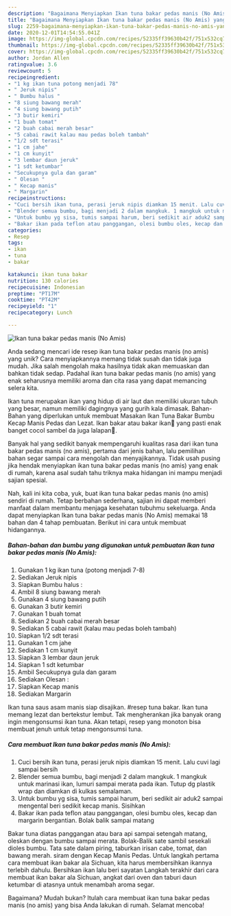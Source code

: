 ```yaml
---
description: "Bagaimana Menyiapkan Ikan tuna bakar pedas manis (No Amis) yang Menggugah Selera"
title: "Bagaimana Menyiapkan Ikan tuna bakar pedas manis (No Amis) yang Menggugah Selera"
slug: 2259-bagaimana-menyiapkan-ikan-tuna-bakar-pedas-manis-no-amis-yang-menggugah-selera
date: 2020-12-01T14:54:55.041Z
image: https://img-global.cpcdn.com/recipes/52335ff39630b42f/751x532cq70/ikan-tuna-bakar-pedas-manis-no-amis-foto-resep-utama.jpg
thumbnail: https://img-global.cpcdn.com/recipes/52335ff39630b42f/751x532cq70/ikan-tuna-bakar-pedas-manis-no-amis-foto-resep-utama.jpg
cover: https://img-global.cpcdn.com/recipes/52335ff39630b42f/751x532cq70/ikan-tuna-bakar-pedas-manis-no-amis-foto-resep-utama.jpg
author: Jordan Allen
ratingvalue: 3.6
reviewcount: 5
recipeingredient:
- "1 kg ikan tuna potong menjadi 78"
- " Jeruk nipis"
- " Bumbu halus "
- "8 siung bawang merah"
- "4 siung bawang putih"
- "3 butir kemiri"
- "1 buah tomat"
- "2 buah cabai merah besar"
- "5 cabai rawit kalau mau pedas boleh tambah"
- "1/2 sdt terasi"
- "1 cm jahe"
- "1 cm kunyit"
- "3 lembar daun jeruk"
- "1 sdt ketumbar"
- "Secukupnya gula dan garam"
- " Olesan "
- " Kecap manis"
- " Margarin"
recipeinstructions:
- "Cuci bersih ikan tuna, perasi jeruk nipis diamkan 15 menit. Lalu cuvi lagi sampai bersih"
- "Blender semua bumbu, bagi menjadi 2 dalam mangkuk. 1 mangkuk untuk marinasi ikan, lumuri sampai merata pada ikan. Tutup dg plastik wrap dan diamkan di kulkas semalaman."
- "Untuk bumbu yg sisa, tumis sampai harum, beri sedikit air aduk2 sampai mengental beri sedikit kecap manis. Sisihkan"
- "Bakar ikan pada teflon atau panggangan, olesi bumbu oles, kecap dan margarin bergantian. Bolak balik sampai matang"
categories:
- Resep
tags:
- ikan
- tuna
- bakar

katakunci: ikan tuna bakar 
nutrition: 130 calories
recipecuisine: Indonesian
preptime: "PT17M"
cooktime: "PT42M"
recipeyield: "1"
recipecategory: Lunch

---
```



![Ikan tuna bakar pedas manis (No Amis)](https://img-global.cpcdn.com/recipes/52335ff39630b42f/751x532cq70/ikan-tuna-bakar-pedas-manis-no-amis-foto-resep-utama.jpg)

Anda sedang mencari ide resep ikan tuna bakar pedas manis (no amis) yang unik? Cara menyiapkannya memang tidak susah dan tidak juga mudah. Jika salah mengolah maka hasilnya tidak akan memuaskan dan bahkan tidak sedap. Padahal ikan tuna bakar pedas manis (no amis) yang enak seharusnya memiliki aroma dan cita rasa yang dapat memancing selera kita.

Ikan tuna merupakan ikan yang hidup di air laut dan memiliki ukuran tubuh yang besar, namun memiliki dagingnya yang gurih kala dimasak. Bahan-Bahan yang diperlukan untuk membuat Masakan Ikan Tuna Bakar Bumbu Kecap Manis Pedas dan Lezat. Ikan bakar atau bakar ikan🤣 yang pasti enak banget cocol sambel da juga lalapan🤤.

Banyak hal yang sedikit banyak mempengaruhi kualitas rasa dari ikan tuna bakar pedas manis (no amis), pertama dari jenis bahan, lalu pemilihan bahan segar sampai cara mengolah dan menyajikannya. Tidak usah pusing jika hendak menyiapkan ikan tuna bakar pedas manis (no amis) yang enak di rumah, karena asal sudah tahu triknya maka hidangan ini mampu menjadi sajian spesial.


Nah, kali ini kita coba, yuk, buat ikan tuna bakar pedas manis (no amis) sendiri di rumah. Tetap berbahan sederhana, sajian ini dapat memberi manfaat dalam membantu menjaga kesehatan tubuhmu sekeluarga. Anda dapat menyiapkan Ikan tuna bakar pedas manis (No Amis) memakai 18 bahan dan 4 tahap pembuatan. Berikut ini cara untuk membuat hidangannya.

<!--inarticleads1-->

##### Bahan-bahan dan bumbu yang digunakan untuk pembuatan Ikan tuna bakar pedas manis (No Amis):

1. Gunakan 1 kg ikan tuna (potong menjadi 7-8)
1. Sediakan  Jeruk nipis
1. Siapkan  Bumbu halus :
1. Ambil 8 siung bawang merah
1. Gunakan 4 siung bawang putih
1. Gunakan 3 butir kemiri
1. Gunakan 1 buah tomat
1. Sediakan 2 buah cabai merah besar
1. Sediakan 5 cabai rawit (kalau mau pedas boleh tambah)
1. Siapkan 1/2 sdt terasi
1. Gunakan 1 cm jahe
1. Sediakan 1 cm kunyit
1. Siapkan 3 lembar daun jeruk
1. Siapkan 1 sdt ketumbar
1. Ambil Secukupnya gula dan garam
1. Sediakan  Olesan :
1. Siapkan  Kecap manis
1. Sediakan  Margarin


Ikan tuna saus asam manis siap disajikan. #resep tuna bakar. Ikan tuna memang lezat dan bertekstur lembut. Tak mengherankan jika banyak orang ingin mengonsumsi ikan tuna. Akan tetapi, resep yang monoton bisa membuat jenuh untuk tetap mengonsumsi tuna. 

<!--inarticleads2-->

##### Cara membuat Ikan tuna bakar pedas manis (No Amis):

1. Cuci bersih ikan tuna, perasi jeruk nipis diamkan 15 menit. Lalu cuvi lagi sampai bersih
1. Blender semua bumbu, bagi menjadi 2 dalam mangkuk. 1 mangkuk untuk marinasi ikan, lumuri sampai merata pada ikan. Tutup dg plastik wrap dan diamkan di kulkas semalaman.
1. Untuk bumbu yg sisa, tumis sampai harum, beri sedikit air aduk2 sampai mengental beri sedikit kecap manis. Sisihkan
1. Bakar ikan pada teflon atau panggangan, olesi bumbu oles, kecap dan margarin bergantian. Bolak balik sampai matang


Bakar tuna diatas panggangan atau bara api sampai setengah matang, oleskan dengan bumbu sampai merata. Bolak-Balik sate sambil sesekali dioles bumbu. Tata sate dalam piring, taburkan irisan cabe, tomat, dan bawang merah. siram dengan Kecap Manis Pedas. Untuk langkah pertama cara membuat ikan bakar ala Sichuan, kita harus membersihkan ikannya terlebih dahulu. Bersihkan ikan lalu beri sayatan Langkah terakhir dari cara membuat ikan bakar ala Sichuan, angkat dari oven dan taburi daun ketumbar di atasnya untuk menambah aroma segar. 

Bagaimana? Mudah bukan? Itulah cara membuat ikan tuna bakar pedas manis (no amis) yang bisa Anda lakukan di rumah. Selamat mencoba!
